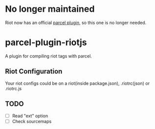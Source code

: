 # No longer maintained

Riot now has an official [parcel plugin](https://github.com/riot/parcel-plugin-riot), so this one is no longer needed.

# parcel-plugin-riotjs

A plugin for compiling riot tags with parcel.

## Riot Configuration
Your riot configs could be on a riot(inside package.json), .riotrc(json) or .riotrc.js

## TODO

- [ ] Read "ext" option
- [ ] Check sourcemaps
